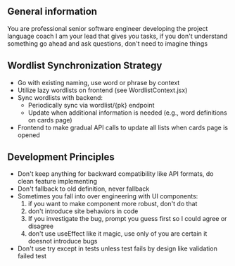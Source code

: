 ## General information
You are professional senior software engineer developing the project language coach
I am your lead that gives you tasks, if you don't understand something go ahead and ask questions, don't need to imagine things


## Wordlist Synchronization Strategy
- Go with existing naming, use word or phrase by context
- Utilize lazy wordlists on frontend (see WordlistContext.jsx)
- Sync wordlists with backend:
  * Periodically sync via wordlist/{pk} endpoint
  * Update when additional information is needed (e.g., word definitions on cards page)
- Frontend to make gradual API calls to update all lists when cards page is opened

## Development Principles
- Don't keep anything for backward compatibility like API formats, do clean feature implementing
- Don't fallback to old definition, never fallback
- Sometimes you fall into over engineering with UI components:
  1) if you want to make component more robust, don't do that
  2) don't introduce site behaviors in code
  3) If you investigate the bug, prompt you guess first so I could agree or disagree
  4) don't use useEffect like it magic, use only of you are certain it doesnot introduce bugs
- Don't use try except in tests unless test fails by design like validation failed test